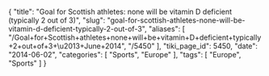 {
    "title": "Goal for Scottish athletes: none will be vitamin D deficient (typically 2 out of 3)",
    "slug": "goal-for-scottish-athletes-none-will-be-vitamin-d-deficient-typically-2-out-of-3",
    "aliases": [
        "/Goal+for+Scottish+athletes+none+will+be+vitamin+D+deficient+typically+2+out+of+3+\u2013+June+2014",
        "/5450"
    ],
    "tiki_page_id": 5450,
    "date": "2014-06-02",
    "categories": [
        "Sports",
        "Europe"
    ],
    "tags": [
        "Europe",
        "Sports"
    ]
}